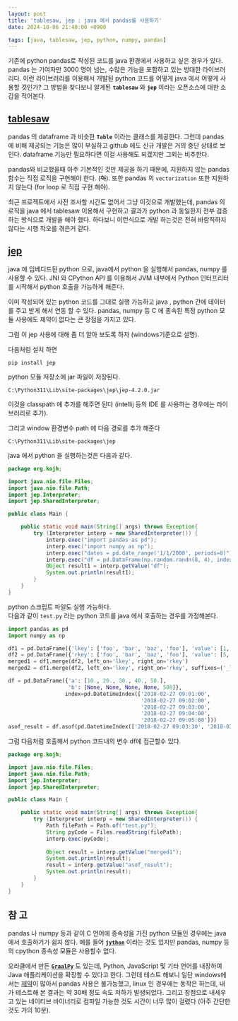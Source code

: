 ```yaml
---
layout: post
title: 'tablesaw, jep : java 에서 pandas를 사용하기'
date: 2024-10-06 21:40:00 +0900

tags: [java, tablesaw, jep, python, numpy, pandas]
---
```


기존에 python pandas로 작성된 코드를 java 환경에서 사용하고 싶은 경우가 있다. pandas 는 기여자만 3000 명이 넘는, 수많은 기능을 포함하고 있는 방대한 라이브러리다. 이런 라이브러리를 이용해서 개발된 python 코드를 어떻게 java 에서 어떻게 사용할 것인가? 그 방법을 찾다보니 알게된 **`tablesaw`** 와 **`jep`** 이라는 오픈소스에 대한 소감을 적어본다. 

## [tablesaw](https://github.com/jtablesaw/tablesaw) ## 

pandas 의 dataframe 과 비슷한 **`Table`** 이라는 클래스를 제공한다. 그런데 pandas 에 비해 제공되는 기능은 많이 부실하고 github 에도 신규 개발은 거의 중단 상태로 보인다. dataframe 기능만 필요하다면 이걸 사용해도 되겠지만 그외는 비추한다.

pandas와 비교했을때 아주 기본적인 것만 제공을 하기 때문에, 지원하지 않는 pandas 함수는 직접 로직을 구현해야 한다. (~~헉~~). 또한  pandas 의 `vectorization` 또한 지원하지 않는다 (for loop 로 직접 구현 해야). 

최근 프로젝트에서 사전 조사할 시간도 없어서 그냥 이것으로 개발했는데, pandas 의 로직을 java 에서 tablesaw 이용해서 구현하고 결과가 python 과 동일한지 전부 검증 하는 방식으로 개발을 해야 했다. 하다보니 이런식으로 개발 하는것은 전혀 바람직하지 않다는 시행 착오를 겪은거 같다. 


## [jep](https://github.com/ninia/jep) ## 

java 에 임베디드된 python 으로, java에서 python 을 실행해서 pandas, numpy 를 사용할 수 있다. JNI 와 CPython API 를 이용해서 JVM 내부에서 Python 인터프리터를 시작해서 python 호출을 가능하게 해준다. 

이미 작성되어 있는 python 코드를 그대로 실행 가능하고 java , python 간에 데이터를 주고 받게 해서 연동 할 수 있다. pandas, numpy 등 C 에 종속된 특정 python 모듈 사용에도 제약이 없다는 큰 장점을 가지고 있다.



그럼 이 jep 사용에 대해 좀 더 알아 보도록 하자 (windows기준으로 설명).

다음처럼 설치 하면

    pip install jep

python 모듈 저장소에 jar 파일이 저장된다. 

    C:\Python311\Lib\site-packages\jep\jep-4.2.0.jar

이것을 classpath 에 추가를 해주면 된다
(intellij 등의 IDE 를 사용하는 경우에는 라이브러리로 추가).

그리고 window 환경변수 path 에 다음 경로를 추가 해준다 
    
    C:\Python311\Lib\site-packages\jep

java 에서 python 을 실행하는것은 다음과 같다.

```java
package org.kojh;

import java.nio.file.Files;
import java.nio.file.Path;
import jep.Interpreter;
import jep.SharedInterpreter;

public class Main {

    public static void main(String[] args) throws Exception{
        try (Interpreter interp = new SharedInterpreter()) {
            interp.exec("import pandas as pd");
            interp.exec("import numpy as np");
            interp.exec("dates = pd.date_range('1/1/2000', periods=8)");
            interp.exec("df = pd.DataFrame(np.random.randn(8, 4), index=dates, columns=['A', 'B', 'C', 'D'])");
            Object result1 = interp.getValue("df");
            System.out.println(result1);            
        }
    }
}
```

python 스크립트 파일도 실행 가능하다.  
다음과 같이 `test.py` 라는 python 코드를 java 에서 호출하는 경우를 가정해본다.

```python
import pandas as pd
import numpy as np

df1 = pd.DataFrame({'lkey': ['foo', 'bar', 'baz', 'foo'], 'value': [1, 2, 3, 5]})
df2 = pd.DataFrame({'rkey': ['foo', 'bar', 'baz', 'foo'], 'value': [5, 6, 7, 8]})
merged1 = df1.merge(df2, left_on='lkey', right_on='rkey')
merged2 = df1.merge(df2, left_on='lkey', right_on='rkey', suffixes=('_left', '_right'))

df = pd.DataFrame({'a': [10., 20., 30., 40., 50.],
                   'b': [None, None, None, None, 500]},
                  index=pd.DatetimeIndex(['2018-02-27 09:01:00',
                                          '2018-02-27 09:02:00',
                                          '2018-02-27 09:03:00',
                                          '2018-02-27 09:04:00',
                                          '2018-02-27 09:05:00']))
asof_result = df.asof(pd.DatetimeIndex(['2018-02-27 09:03:30', '2018-02-27 09:04:30']))          
```

그럼 다음처럼 호출해서 python 코드내의 변수 df에 접근할수 있다.

```java
package org.kojh;

import java.nio.file.Files;
import java.nio.file.Path;
import jep.Interpreter;
import jep.SharedInterpreter;

public class Main {

    public static void main(String[] args) throws Exception{
        try (Interpreter interp = new SharedInterpreter()) {
            Path filePath = Path.of("test.py");
            String pyCode = Files.readString(filePath);
            interp.exec(pyCode);
            
            Object result = interp.getValue("merged1");
            System.out.println(result);
            result = interp.getValue("asof_result");
            System.out.println(result);
        }
    }
}
```
## 참 고 ##

pandas 나 numpy 등과 같이 C 언어에 종속성을 가진 python 모듈인 경우에는 java 에서 호출하기가 쉽지 않다. 예를 들어 **[`jython`](https://www.jython.org/)** 이라는 것도 있지만 pandas, numpy 등의 cpython 종속성 모듈은 사용할수 없다. 

오라클에서 만든 **[`GraalPy`](https://www.graalvm.org/latest/reference-manual/python/)** 도 있는데, Python, JavaScript 및 기타 언어를 내장하여 Java 애플리케이션을 확장할 수 있다고 한다. 
그런데 테스트 해보니 일단 windows에서는 [제약](https://www.graalvm.org/latest/reference-manual/python/Python-Runtime/#windows)이 많아서 pandas 사용은 불가능했고, linux 인 경우에는 동작은 하는데, 내가 테스트해 본 결과는 약 30배 정도 속도 저하가 발생되었다. 그리고 장점으로 내세우고 있는 네이티브 바이너리로 컴파일 가능한 것도 시간이 너무 많이 걸렸다 (아주 간단한 것도 거의 10분).



